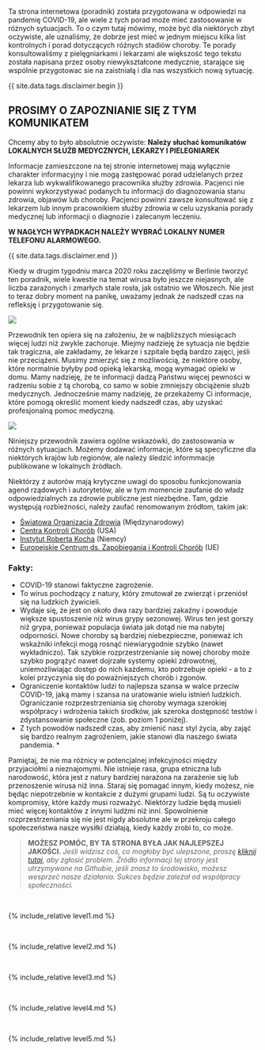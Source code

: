 Ta strona internetowa (poradnik) została przygotowana w odpowiedzi na pandemię COVID-19, ale wiele z tych porad może mieć zastosowanie w różnych sytuacjach. To o czym tutaj mówimy, może być dla niektórych zbyt oczywiste, ale uznaliśmy, że dobrze jest mieć w jednym miejscu kilka list kontrolnych i porad dotyczących różnych stadiów choroby. Te porady konsultowaliśmy z pielęgniarkami i lekarzami ale większość tego tekstu została napisana przez osoby niewykształcone medycznie, starające się wspólnie przygotowac sie na zaistniałą i dla nas wszystkich nową sytuację. 

{{ site.data.tags.disclaimer.begin }}

## PROSIMY O ZAPOZNIANIE SIĘ Z TYM KOMUNIKATEM

Chcemy aby to było absolutnie oczywiste: **Należy słuchać komunikatów LOKALNYCH SŁUŻB MEDYCZNYCH, LEKARZY I PIELEGNIAREK**

Informacje zamieszczone na tej stronie internetowej mają wyłącznie charakter informacyjny i nie mogą zastępować porad udzielanych przez lekarza lub wykwalifikowanego pracownika służby zdrowia. Pacjenci nie powinni wykorzystywać podanych tu informacji do diagnozowania stanu zdrowia, objawów lub choroby. Pacjenci powinni zawsze konsultować się z lekarzem lub innym pracownikiem służby zdrowia w celu uzyskania porady medycznej lub informacji o diagnozie i zalecanym leczeniu.

**W NAGŁYCH WYPADKACH NALEŻY WYBRAĆ LOKALNY NUMER TELEFONU ALARMOWEGO.**

{{ site.data.tags.disclaimer.end }}

Kiedy w drugim tygodniu marca 2020 roku zaczęliśmy w Berlinie tworzyć ten poradnik, wiele kwestie na temat wirusa było jeszcze niejasnych, ale liczba zarażonych i zmarłych stale rosła, jak ostatnio we Włoszech. Nie jest to teraz dobry moment na panikę, uważamy jednak że nadszedł czas na refleksję i przygotowanie się.

![](/assets/images/virus.png)

Przewodnik ten opiera się na założeniu, że w najbliższych miesiącach więcej ludzi niż zwykle zachoruje. Miejmy nadzieję że sytuacja nie będzie tak tragiczna, ale zakładamy, że lekarze i szpitale będą bardzo zajęci, jeśli nie przeciążeni. Musimy zmierzyć się z możliwością, że niektóre osoby, które normalnie byłyby pod opieką lekarską, mogą wymagać opieki w domu. Mamy nadzieję, że te informacji dadzą Państwu więcej pewności w radzeniu sobie z tą chorobą, co samo w sobie zmniejszy obciążenie służb medycznych. Jednocześnie mamy nadzieję, że przekażemy Ci informacje, które pomogą określić moment kiedy nadszedł czas, aby uzyskać profesjonalną pomoc medyczną.

[![](/assets/images/treat-at-home.png)](https://www.statnews.com/2020/03/21/coronavirus-plea-from-italy-treat-patients-at-home/)

Niniejszy przewodnik zawiera ogólne wskazówki, do zastosowania w różnych sytuacjach. Możemy dodawać informacje, które są specyficzne dla niektórych krajów lub regionów, ale należy śledzić informmacje publikowane w lokalnych źródłach. 

Niektórzy z autorów mają krytyczne uwagi do sposobu funkcjonowania agend rządowych i autorytetów, ale w tym momencie zaufanie do władz odpowiedzialnych za zdrowie publiczne jest niezbędne. Tam, gdzie występują rozbieżności, należy zaufać renomowanym źródłom, takim jak:
* [Światowa Organizacja Zdrowia](https://www.who.int/emergencies/diseases/novel-coronavirus-2019) (Międzynarodowy)
* [Centra Kontroli Chorób](https://www.cdc.gov/coronavirus/2019-ncov/index.html) (USA)
* [Instytut Roberta Kocha](https://www.rki.de/DE/Content/InfAZ/N/Neuartiges_Coronavirus/nCoV.html) (Niemcy)
* [Europejskie Centrum ds. Zapobiegania i Kontroli Chorób](https://www.ecdc.europa.eu/en) (UE)

### Fakty: 

  * COVID-19 stanowi faktyczne zagrożenie. 
  * To wirus pochodzący z natury, który zmutował ze zwierząt i przeniósł się na ludzkich żywicieli. 
  * Wydaje się, że jest on około dwa razy bardziej zakaźny i powoduje większe spustoszenie niż wirus grypy sezonowej. Wirus ten jest gorszy niż grypa, ponieważ populacja świata jak dotąd nie ma nabytej odporności. Nowe choroby są bardziej niebezpieczne, ponieważ ich wskaźniki infekcji mogą rosnąć niewiarygodnie szybko (nawet wykładniczo). Tak szybkie rozprzestrzenianie się nowej choroby może szybko pogrążyć nawet dojrzałe systemy opieki zdrowotnej, uniemożliwiając dostęp do nich każdemu, kto potrzebuje opieki - a to z kolei przyczynia się do poważniejszych chorób i zgonów. 
  * Ograniczenie kontaktów ludzi to najlepsza szansa w walce przeciw COVID-19, jaką mamy i szansa na uratowanie wielu istnień ludzkich. Ograniczanie rozprzestrzeniania się choroby wymaga szerokiej współpracy i wdrożenia takich środków, jak szeroka dostępność testów i zdystansowanie społeczne (zob. poziom 1 poniżej).  
  * Z tych powodów nadszedł czas, aby zmienić nasz styl życia, aby zająć się bardzo realnym zagrożeniem, jakie stanowi dla naszego świata pandemia. * 

Pamiętaj, że nie ma różnicy w potencjalnej infekcyjności między przyjaciółmi a nieznajomymi. Nie istnieje rasa, grupa etniczna lub narodowość, która jest z natury bardziej narażona na zarażenie się lub przenoszenie wirusa niż inna. Staraj się pomagać innym, kiedy możesz, nie będąc niepotrzebnie w kontakcie z dużymi grupami ludzi. Są tu oczywiste kompromisy, które każdy musi rozważyć. Niektórzy ludzie będą musieli mieć więcej kontaktów z innymi ludźmi niż inni. Spowolnienie rozprzestrzeniania się nie jest nigdy absolutne ale w przekroju całego społeczeństwa nasze wysiłki działają, kiedy każdy zrobi to, co może.

> **MOŻESZ POMÓC, BY TA STRONA BYŁA JAK NAJLEPSZEJ JAKOŚCI.** *Jeśli widzisz coś, co mogłoby być ulepszone, proszę [kliknij tutaj](https://github.com/covid-at-home/covid-at-home.github.io/issues/new), aby zgłosić problem. Źródło informacji tej strony jest utrzymywane na Githubie, jeśli znasz to środowisko, możesz wesprzeć nasze działania. Sukces będzie zależał od współpracy społeczności.*

&nbsp; 

{% include_relative level1.md %}

&nbsp; 

{% include_relative level2.md %}

&nbsp; 
 
{% include_relative level3.md %}
            
&nbsp; 
 
{% include_relative level4.md %}
        
&nbsp; 
 
{% include_relative level5.md %}
